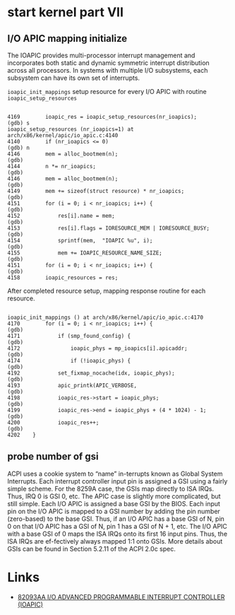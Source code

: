 # start kernel part VII

## I/O APIC mapping initialize

  The IOAPIC provides multi-processor interrupt management and incorporates both static and dynamic symmetric interrupt distribution across all processors. In systems with multiple I/O subsystems, each subsystem can have its own set of interrupts.

  `ioapic_init_mappings` setup resource for every I/O APIC with routine `ioapic_setup_resources`

```ioapic_setup_resources

4169		ioapic_res = ioapic_setup_resources(nr_ioapics);
(gdb) s
ioapic_setup_resources (nr_ioapics=1) at arch/x86/kernel/apic/io_apic.c:4140
4140		if (nr_ioapics <= 0)
(gdb) n
4146		mem = alloc_bootmem(n);
(gdb) 
4144		n *= nr_ioapics;
(gdb) 
4146		mem = alloc_bootmem(n);
(gdb) 
4149		mem += sizeof(struct resource) * nr_ioapics;
(gdb) 
4151		for (i = 0; i < nr_ioapics; i++) {
(gdb) 
4152			res[i].name = mem;
(gdb) 
4153			res[i].flags = IORESOURCE_MEM | IORESOURCE_BUSY;
(gdb) 
4154			sprintf(mem,  "IOAPIC %u", i);
(gdb) 
4155			mem += IOAPIC_RESOURCE_NAME_SIZE;
(gdb) 
4151		for (i = 0; i < nr_ioapics; i++) {
(gdb) 
4158		ioapic_resources = res;
```

  After completed resource setup, mapping response routine for each resource.
  
```ioapic_init_mappings

ioapic_init_mappings () at arch/x86/kernel/apic/io_apic.c:4170
4170		for (i = 0; i < nr_ioapics; i++) {
(gdb)
4171			if (smp_found_config) {
(gdb) 
4172				ioapic_phys = mp_ioapics[i].apicaddr;
(gdb) 
4174				if (!ioapic_phys) {
(gdb) 
4192			set_fixmap_nocache(idx, ioapic_phys);
(gdb) 
4193			apic_printk(APIC_VERBOSE,
(gdb) 
4198			ioapic_res->start = ioapic_phys;
(gdb) 
4199			ioapic_res->end = ioapic_phys + (4 * 1024) - 1;
(gdb) 
4200			ioapic_res++;
(gdb) 
4202	}
```

## probe number of gsi

  ACPI uses a cookie system to “name” in-terrupts known as Global System Interrupts. Each interrupt controller input pin is assigned a GSI using a fairly simple scheme. For the 8259A case, the GSIs map directly to ISA IRQs. Thus, IRQ 0 is GSI 0, etc. The APIC case is slightly more complicated, but still simple. Each I/O APIC is assigned a base GSI by the BIOS. Each input pin on the I/O APIC is mapped to a GSI number by adding the pin number (zero-based) to the base GSI. Thus, if an I/O APIC has a base GSI of N, pin 0 on that I/O APIC has a GSI of N, pin 1 has a GSI of N + 1, etc. The I/O APIC with a base GSI of 0 maps the ISA IRQs onto its first 16 input pins. Thus, the ISA IRQs are ef-fectively always mapped 1:1 onto GSIs. More details about GSIs can be found in Section 5.2.11 of the ACPI 2.0c spec.


# Links
  * [82093AA I/O ADVANCED PROGRAMMABLE INTERRUPT CONTROLLER (IOAPIC)](http://download.intel.com/design/chipsets/datashts/29056601.pdf)